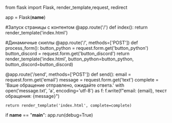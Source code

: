 from flask import Flask, render_template,request, redirect



app = Flask(__name__)

#Запуск страницы с контентом
@app.route('/')
def index():
    return render_template('index.html')


#Динамичные скиллы
@app.route('/', methods=['POST'])
def process_form():
    button_python = request.form.get('button_python')
    button_discord = request.form.get('button_discord')
    return render_template('index.html', button_python=button_python, button_discord=button_discord)

@app.route('/send', methods=['POST'])
def send():
    email = request.form.get('email')
    message = request.form.get('text')
    complete = 'Ваше обращение отправлено, ожидайте ответа.'
    with open('message.txt', 'a', encoding='utf-8') as f:
        f.write(f"email: {email}, текст обращения: {message}")
        
    return render_template('index.html', complete=complete)
if __name__ == "__main__":
    app.run(debug=True)
